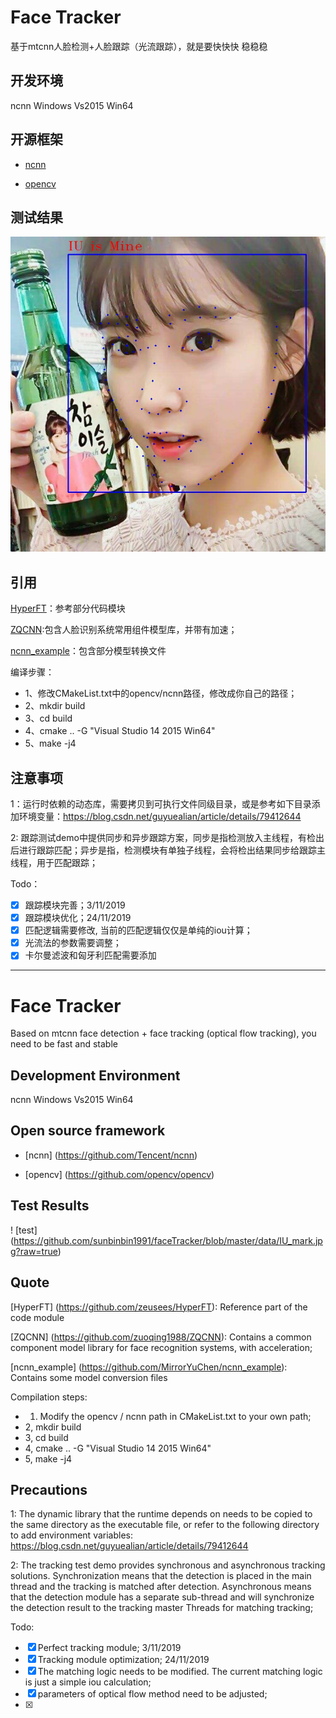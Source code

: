 # Face Tracker
基于mtcnn人脸检测+人脸跟踪（光流跟踪），就是要快快快 稳稳稳

## 开发环境
ncnn Windows Vs2015 Win64

## 开源框架
+ [ncnn](https://github.com/Tencent/ncnn)

+ [opencv](https://github.com/opencv/opencv)

## 测试结果
![test](https://github.com/sunbinbin1991/faceTracker/blob/master/data/IU_mark.jpg?raw=true)

## 引用
[HyperFT](https://github.com/zeusees/HyperFT)：参考部分代码模块

[ZQCNN](https://github.com/zuoqing1988/ZQCNN):包含人脸识别系统常用组件模型库，并带有加速；

[ncnn_example](https://github.com/MirrorYuChen/ncnn_example)：包含部分模型转换文件

编译步骤：

+ 1、修改CMakeList.txt中的opencv/ncnn路径，修改成你自己的路径；
+ 2、mkdir build
+ 3、cd build
+ 4、cmake .. -G "Visual Studio 14 2015 Win64"
+ 5、make -j4


## 注意事项

1：运行时依赖的动态库，需要拷贝到可执行文件同级目录，或是参考如下目录添加环境变量：https://blog.csdn.net/guyuealian/article/details/79412644

2: 跟踪测试demo中提供同步和异步跟踪方案，同步是指检测放入主线程，有检出后进行跟踪匹配；异步是指，检测模块有单独子线程，会将检出结果同步给跟踪主线程，用于匹配跟踪；

Todo：
- [x] 跟踪模块完善；3/11/2019
- [x] 跟踪模块优化；24/11/2019
- [x] 匹配逻辑需要修改, 当前的匹配逻辑仅仅是单纯的iou计算；
- [x] 光流法的参数需要调整；
- [x] 卡尔曼滤波和匈牙利匹配需要添加

---

# Face Tracker
Based on mtcnn face detection + face tracking (optical flow tracking), you need to be fast and stable

## Development Environment
ncnn Windows Vs2015 Win64

## Open source framework
+ [ncnn] (https://github.com/Tencent/ncnn)

+ [opencv] (https://github.com/opencv/opencv)

## Test Results
! [test] (https://github.com/sunbinbin1991/faceTracker/blob/master/data/IU_mark.jpg?raw=true)

## Quote
[HyperFT] (https://github.com/zeusees/HyperFT): Reference part of the code module

[ZQCNN] (https://github.com/zuoqing1988/ZQCNN): Contains a common component model library for face recognition systems, with acceleration;

[ncnn_example] (https://github.com/MirrorYuChen/ncnn_example): Contains some model conversion files

Compilation steps:

+ 1. Modify the opencv / ncnn path in CMakeList.txt to your own path;
+ 2, mkdir build
+ 3, cd build
+ 4, cmake .. -G "Visual Studio 14 2015 Win64"
+ 5, make -j4

## Precautions

1: The dynamic library that the runtime depends on needs to be copied to the same directory as the executable file, or refer to the following directory to add environment variables: https://blog.csdn.net/guyuealian/article/details/79412644

2: The tracking test demo provides synchronous and asynchronous tracking solutions. Synchronization means that the detection is placed in the main thread and the tracking is matched after detection. Asynchronous means that the detection module has a separate sub-thread and will synchronize the detection result to the tracking master Threads for matching tracking;

Todo:
- [x] Perfect tracking module; 3/11/2019
- [x] Tracking module optimization; 24/11/2019
- [x] The matching logic needs to be modified. The current matching logic is just a simple iou calculation;
- [x] parameters of optical flow method need to be adjusted;
- [x]